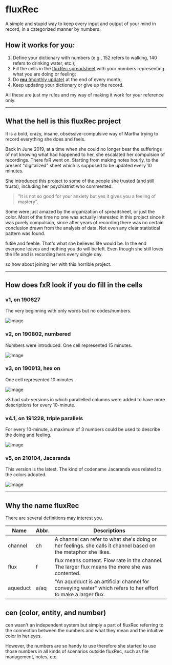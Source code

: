 # fluxRec

A simple and stupid way to keep every input and output of your mind in record, in a categorized manner by numbers. 

## How it works for you:

1) Define your dictionary with numbers (e.g., 152 refers to walking, 140 refers to drinking water, etc.);
2) Fill the cells in the [fluxRec spreadsheet](https://docs.google.com/spreadsheets/d/1J4H77M-y4CSftAVVz9XRxQ0aY0Y-ZPVYlK0f25VynME/edit?usp=sharing) with your numbers representing what you are doing or feeling;
3) Do [**mu** (monthly update)](https://github.com/treesess/fluxRec/blob/main/mu/readme.md#mu-sop-example-of-2311-to-2312) at the end of every month;
4) Keep updating your dictionary or give up the record.

All these are just my rules and my way of making it work for your reference only. 

------

## What the hell is this fluxRec project

It is a bold, crazy, insane, obsessive-compulsive way of Martha trying to record everything she does and feels. 

Back in June 2019, at a time when she could no longer bear the sufferings of not knowing what had happened to her, she escalated her compulsion of recordings. There fxR went on. Starting from making notes hourly, to the present "digitalized" sheet which is supposed to be updated every 10 minutes. 

She introduced this project to some of the people she trusted (and still trusts), including her psychiatrist who commented:

  > "It is not so good for your anxiety but yes it gives you a feeling of mastery".

Some were just amazed by the organization of spreadsheet, or just the color. Most of the time no one was actually interested in this project since it was purely compulsion, since after years of recording there was no certain conclusion drawn from the analysis of data. Not even any clear statistical pattern was found. 

futile and feeble. That's what she believes life would be. In the end everyone leaves and nothing you do will be left. Even though she still loves the life and is recording hers every single day. 

so how about joining her with this horrible project. 

---


## How does fxR look if you do fill in the cells

### v1, on 190627

The very beginning with only words but no codes/numbers.

![image](https://github.com/treesess/fluxRec/assets/20311124/4bad5365-069e-444d-9c54-ad91f37391c7)

### v2, on 190802, numbered

Numbers were introduced. One cell represented 15 minutes. 

![image](https://github.com/treesess/fluxRec/assets/20311124/fb57738d-4e69-4b04-bffa-5dded90c4a8f)

### v3, on 190913, hex on

One cell represented 10 minutes. 

![image](https://github.com/treesess/fluxRec/assets/20311124/7053b942-9048-4ce8-be7c-1e97a7e54e78)

v3 had sub-versions in which parallelled columns were added to have more descriptions for every 10-minute. 

### v4.1, on 191228, triple parallels

For every 10-minute, a maximum of 3 numbers could be used to describe the doing and feeling. 

![image](https://github.com/treesess/fluxRec/assets/20311124/9e69cff2-cdb3-4ab3-b9ab-03798de09cc0)

### v5, on 210104, Jacaranda

This version is the latest. The kind of codename Jacaranda was related to the colors adopted. 

![image](https://github.com/treesess/fluxRec/assets/20311124/0469955a-fa0b-4e1b-8588-d231dee97449)


---


## Why the name fluxRec

There are several definitions may interest you. 

|Name		|Abbr.	|Descriptions														|
|---		|---	|---															|
|channel	|ch	|A channel can refer to what she's doing or her feelings. she calls it channel based on the metaphor she likes.		|
|flux		|f	|flux means content. Flow rate in the channel. The larger flux means the more she was contented.			|
|aqueduct	|a/aq	|"An aqueduct is an artificial channel for conveying water" which refers to her effort to make a larger flux. 		|					

## cen (color, entity, and number)

cen wasn't an independent system but simply a part of fluxRec referring to the connection between the numbers and what they mean and the intuitive color in her eyes. 

However, the numbers are so handy to use therefore she started to use those numbers in all kinds of scenarios outside fluxRec, such as file management, notes, etc.





